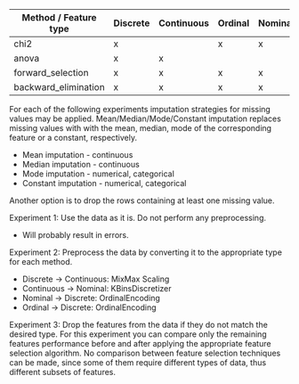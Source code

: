 | Method / Feature type | Discrete | Continuous | Ordinal | Nominal |
| --------------------- | -------- | ---------- | ------- | ------- |
| chi2                  | x        |            | x       | x       |
| anova                 | x        | x          |         |         |
| forward_selection     | x        | x          | x       | x       |
| backward_elimination  | x        | x          | x       | x       |

For each of the following experiments imputation strategies for missing values may be applied.
Mean/Median/Mode/Constant imputation replaces missing values with with the mean, median, mode of the corresponding
feature or a constant, respectively.

-   Mean imputation - continuous
-   Median imputation - continuous
-   Mode imputation - numerical, categorical
-   Constant imputation - numerical, categorical

Another option is to drop the rows containing at least one missing value.

Experiment 1: Use the data as it is. Do not perform any preprocessing.

-   Will probably result in errors.

Experiment 2: Preprocess the data by converting it to the appropriate type for each method.

-   Discrete -> Continuous: MixMax Scaling
-   Continuous -> Nominal: KBinsDiscretizer
-   Nominal -> Discrete: OrdinalEncoding
-   Ordinal -> Discrete: OrdinalEncoding

Experiment 3: Drop the features from the data if they do not match the desired type. For this experiment you can
compare only the remaining features performance before and after applying the appropriate feature selection
algorithm. No comparison between feature selection techniques can be made, since some of them require different types
of data, thus different subsets of features.
